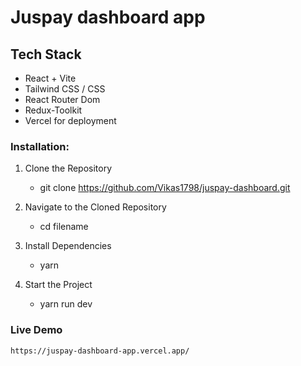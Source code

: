 # Juspay dashboard app

## Tech Stack
- React + Vite
- Tailwind CSS / CSS
- React Router Dom
- Redux-Toolkit
- Vercel for deployment

### Installation:
1. Clone the Repository
    - git clone https://github.com/Vikas1798/juspay-dashboard.git

2. Navigate to the Cloned Repository
    - cd filename

3. Install Dependencies
    - yarn

4. Start the Project
    - yarn run dev

### Live Demo
    https://juspay-dashboard-app.vercel.app/

